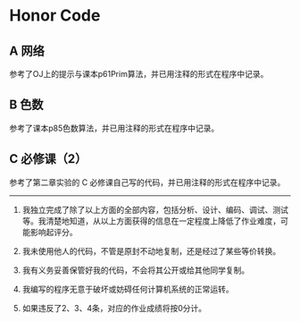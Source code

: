 # Honor Code

## A 网络
参考了OJ上的提示与课本p61Prim算法，并已用注释的形式在程序中记录。

## B 色数
参考了课本p85色数算法，并已用注释的形式在程序中记录。

## C 必修课（2）
参考了第二章实验的 C 必修课自己写的代码，并已用注释的形式在程序中记录。

-------------------------------

1. 我独立完成了除了以上方面的全部内容，包括分析、设计、编码、调试、测试等。我清楚地知道，从以上方面获得的信息在一定程度上降低了作业难度，可能影响起评分。

2. 我未使用他人的代码，不管是原封不动地复制，还是经过了某些等价转换。

3. 我有义务妥善保管好我的代码，不会将其公开或给其他同学复制。

4. 我编写的程序无意于破坏或妨碍任何计算机系统的正常运转。

5. 如果违反了2、3、4条，对应的作业成绩将按0分计。